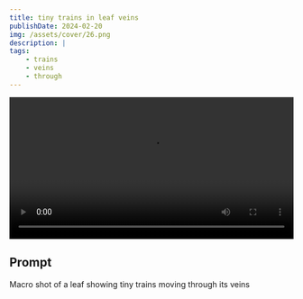 ```yaml
---
title: tiny trains in leaf veins
publishDate: 2024-02-20
img: /assets/cover/26.png
description: |
tags:
    - trains
    - veins
    - through
---
```


<video style="width: 100%;" src="/assets/video/tiny-trains-in-leaf-veins.mp4" controls ></video>

## Prompt

Macro shot of a leaf showing tiny trains moving through its veins
